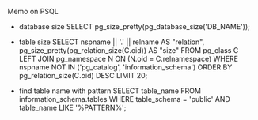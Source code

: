 Memo on PSQL

* database size
  SELECT pg_size_pretty(pg_database_size('DB_NAME'));

* table size
  SELECT nspname || '.' || relname AS "relation",
    pg_size_pretty(pg_relation_size(C.oid)) AS "size"
  FROM pg_class C
  LEFT JOIN pg_namespace N ON (N.oid = C.relnamespace)
  WHERE nspname NOT IN ('pg_catalog', 'information_schema')
  ORDER BY pg_relation_size(C.oid) DESC
  LIMIT 20;

* find table name with pattern
  SELECT table_name
FROM information_schema.tables
WHERE table_schema = 'public' AND table_name LIKE '%PATTERN%';
